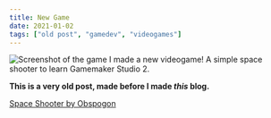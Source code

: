 ```yaml
---
title: New Game
date: 2021-01-02
tags: ["old post", "gamedev", "videogames"]
---
```


![Screenshot of the game](/pics/try.png)
I made a new videogame! A simple space shooter to learn Gamemaker Studio 2.

**This is a very old post, made before I made _this_ blog.**

<a href="https://obspogon.itch.io/space-shooter">Space Shooter by Obspogon</a>
